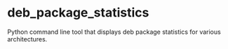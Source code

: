 # deb_package_statistics
Python command line tool that displays deb package statistics for various architectures.
